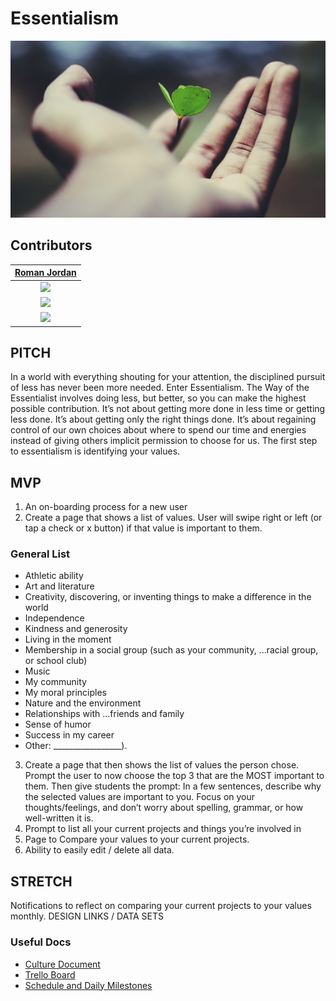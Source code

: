 # Essentialism
![alt text](https://github.com/Build-Week-Essentialism-2/Objective-and-Assets/blob/master/Images/ravi-roshan-_AdUs32i0jc-unsplash.jpg "Logo Title Text 1")

## Contributors

|                                      [Roman Jordan](https://github.com/roman-jordan)                                     | 
| :----------------------------------------------------------------------------------------------------------------------: | 
|      [<img src="https://avatars1.githubusercontent.com/u/36455310?s=460&v=4" width = "200" />](https://github.com/)      | 
|                [<img src="https://github.com/favicon.ico" width="15"> ](https://github.com/roman-jordan)                 | 
| [ <img src="https://static.licdn.com/sc/h/al2o9zrvru7aqj8e1x2rzsrca" width="15"> ](https://www.linkedin.com/in//)        | 


## PITCH

In a world with everything shouting for your attention, the disciplined pursuit of less has never been more needed. Enter Essentialism. The Way of the Essentialist involves doing less, but better, so you can make the highest possible contribution. It’s not about getting more done in less time or getting less done. It’s about getting only the right things done. It’s about regaining control of our own choices about where to spend our time and energies instead of giving others implicit permission to choose for us. The first step to essentialism is identifying your values.

## MVP
1. An on-boarding process for a new user
2. Create a page that shows a list of values. User will swipe right or left (or tap a check or x button) if that value is important to them. 
### General List
  * Athletic ability
  * Art and literature
  * Creativity, discovering, or inventing things to make a difference in the world 
  * Independence 
  * Kindness and generosity 
  * Living in the moment 
  * Membership in a social group (such as your community, ...racial group, or school club) 
  * Music 
  * My community 
  * My moral principles
  * Nature and the environment 
  * Relationships with ...friends and family 
  * Sense of humor 
  * Success in my career 
  * Other: _________________).
3. Create a page that then shows the list of values the person chose. Prompt the user to now choose the top 3 that are the MOST important to them. Then give students the prompt: In a few sentences, describe why the selected values are important to you. Focus on your thoughts/feelings, and don’t worry about spelling, grammar, or how well-written it is.
4. Prompt to list all your current projects and things you’re involved in
5. Page to Compare your values to your current projects.
6. Ability to easily edit / delete all data.

## STRETCH
Notifications to reflect on comparing your current projects to your values monthly.
DESIGN LINKS / DATA SETS

### Useful Docs
* [Culture Document](https://www.notion.so/Full-Time-Build-Sprint-Culture-Document-19e679fc1a284b668d8132dd8d7228cd)
* [Trello Board](https://trello.com/buildweekessentialism1)
* [Schedule and Daily Milestones](https://www.notion.so/6e719d512134435f8a89ca2862f8d3e7?v=6c8d3bd7bbcb44539f8659fc96caa906)

